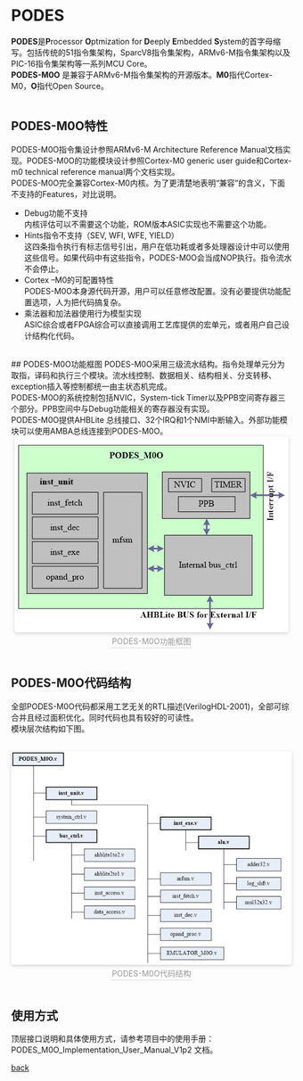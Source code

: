 # PODES

**PODES**是**P**rocessor **O**ptmization for **D**eeply **E**mbedded **S**ystem的首字母缩写。包括传统的51指令集架构，SparcV8指令集架构，ARMv6-M指令集架构以及PIC-16指令集架构等一系列MCU Core。<br>
**PODES-M0O** 是兼容于ARMv6-M指令集架构的开源版本。**M0**指代Cortex-M0，**O**指代Open Source。<br>
<br>
## PODES-M0O特性
PODES-M0O指令集设计参照ARMv6-M Architecture Reference Manual文档实现。PODES-M0O的功能模块设计参照Cortex-M0 generic user guide和Cortex-m0 technical reference manual两个文档实现。<br>
PODES-M0O完全兼容Cortex-M0内核。为了更清楚地表明“兼容”的含义，下面不支持的Features，对比说明。
- Debug功能不支持<br>
内核评估可以不需要这个功能，ROM版本ASIC实现也不需要这个功能。<br>
- Hints指令不支持（SEV, WFI, WFE, YIELD）<br>
这四条指令执行有标志信号引出，用户在低功耗或者多处理器设计中可以使用这些信号。如果代码中有这些指令，PODES-M0O会当成NOP执行。指令流水不会停止。<br>
- Cortex –M0的可配置特性<br>
PODES-M0O本身源代码开源，用户可以任意修改配置。没有必要提供功能配置选项，人为把代码搞复杂。<br>
- 乘法器和加法器使用行为模型实现<br>
ASIC综合或者FPGA综合可以直接调用工艺库提供的宏单元，或者用户自己设计结构化代码。<br>
<br>
## PODES-M0O功能框图
PODES-M0O采用三级流水结构。指令处理单元分为取指，译码和执行三个模块。流水线控制、数据相关、结构相关、分支转移、exception插入等控制都统一由主状态机完成。<br>
PODES-M0O的系统控制包括NVIC，System-tick Timer以及PPB空间寄存器三个部分。PPB空间中与Debug功能相关的寄存器没有实现。<br>
PODES-M0O提供AHBLite 总线接口、32个IRQ和1个NMI中断输入。外部功能模块可以使用AMBA总线连接到PODES-M0O。<br>

   
<center>
    <img style="border-radius: 0.3125em;
    box-shadow: 0 2px 4px 0 rgba(34,36,38,.12),0 2px 10px 0 rgba(34,36,38,.08);" 
    src="/images/podes_m0o_block_diagram.png?raw=true">
    <br>
    <div style="color:orange; border-bottom: 1px solid #d9d9d9;
    display: inline-block;
    color: #999;
    padding: 2px;">PODES-M0O功能框图</div>
</center>
<br>

## PODES-M0O代码结构
全部PODES-M0O代码都采用工艺无关的RTL描述(VerilogHDL-2001)，全部可综合并且经过面积优化。同时代码也具有较好的可读性。<br>
模块层次结构如下图。<br>

<br>
<center>
    <img style="border-radius: 0.3125em;
    box-shadow: 0 2px 4px 0 rgba(34,36,38,.12),0 2px 10px 0 rgba(34,36,38,.08);" 
    src="/images/podes_m0o_hier.png?raw=true">
    <br>
    <div style="color:orange; border-bottom: 1px solid #d9d9d9;
    display: inline-block;
    color: #999;
    padding: 2px;">PODES-M0O代码结构</div>
</center>
<br> 


## 使用方式
顶层接口说明和具体使用方式，请参考项目中的使用手册：PODES_M0O_Implementation_User_Manual_V1p2 文档。
<br>


[back](https://sunyata000.github.io/index.html)

